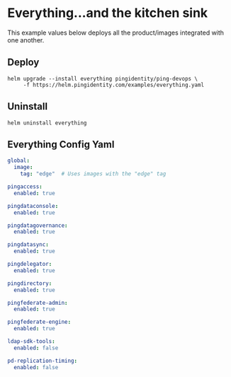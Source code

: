 # Everything...and the kitchen sink

This example values below deploys all the product/images integrated with one another.

## Deploy

```shell
helm upgrade --install everything pingidentity/ping-devops \
     -f https://helm.pingidentity.com/examples/everything.yaml
```

## Uninstall

```shell
helm uninstall everything
```

## Everything Config Yaml

```yaml
global:
  image:
    tag: "edge"  # Uses images with the "edge" tag

pingaccess:
  enabled: true

pingdataconsole:
  enabled: true

pingdatagovernance:
  enabled: true

pingdatasync:
  enabled: true

pingdelegator:
  enabled: true

pingdirectory:
  enabled: true

pingfederate-admin:
  enabled: true

pingfederate-engine:
  enabled: true

ldap-sdk-tools:
  enabled: false

pd-replication-timing:
  enabled: false
```
